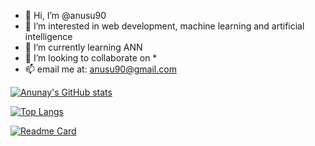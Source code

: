 - 👋 Hi, I’m @anusu90
- 👀 I’m interested in web development, machine learning and artificial intelligence
- 🌱 I’m currently learning ANN
- 💞️ I’m looking to collaborate on *
- 📫 email me at: anusu90@gmail.com

[![Anunay's GitHub stats](https://github-readme-stats.vercel.app/api?username=anusu90)](https://github.com/anuraghazra/github-readme-stats)

[![Top Langs](https://github-readme-stats.vercel.app/api/top-langs/?username=anusu90)](https://github.com/anuraghazra/github-readme-stats)

[![Readme Card](https://github-readme-stats.vercel.app/api/pin/?username=anusu90&repo=LEETCODE)](https://github.com/anuraghazra/github-readme-stats)




<!---
anusu90/anusu90 is a ✨ special ✨ repository because its `README.md` (this file) appears on your GitHub profile.
You can click the Preview link to take a look at your changes.
--->
